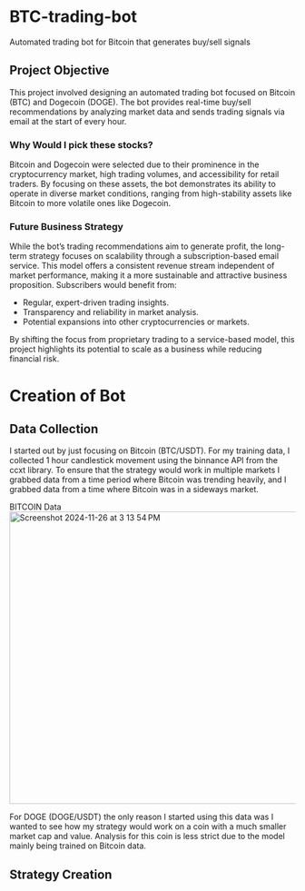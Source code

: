 # BTC-trading-bot
Automated trading bot for Bitcoin that generates buy/sell signals
## Project Objective
This project involved designing an automated trading bot focused on Bitcoin (BTC) and Dogecoin (DOGE). The bot provides real-time buy/sell recommendations by analyzing market data and sends trading signals via email at the start of every hour.
### Why Would I pick these stocks?
Bitcoin and Dogecoin were selected due to their prominence in the cryptocurrency market, high trading volumes, and accessibility for retail traders. By focusing on these assets, the bot demonstrates its ability to operate in diverse market conditions, ranging from high-stability assets like Bitcoin to more volatile ones like Dogecoin.
### Future Business Strategy
While the bot’s trading recommendations aim to generate profit, the long-term strategy focuses on scalability through a subscription-based email service. This model offers a consistent revenue stream independent of market performance, making it a more sustainable and attractive business proposition. Subscribers would benefit from:
- Regular, expert-driven trading insights.
- Transparency and reliability in market analysis.
- Potential expansions into other cryptocurrencies or markets.

By shifting the focus from proprietary trading to a service-based model, this project highlights its potential to scale as a business while reducing financial risk.

# Creation of Bot
## Data Collection
I started out by just focusing on Bitcoin (BTC/USDT). For my training data, I collected 1 hour candlestick movement using the binnance API from the ccxt library. To ensure that the strategy would work in multiple markets I grabbed data from a time period where Bitcoin was trending heavily, and I grabbed data from a time where Bitcoin was in a sideways market.

BITCOIN Data
<img width="515" alt="Screenshot 2024-11-26 at 3 13 54 PM" src="https://github.com/user-attachments/assets/fdb028c8-8d89-47d2-ad7b-381fd496a02e">


For DOGE (DOGE/USDT) the only reason I started using this data was I wanted to see how my strategy would work on a coin with a much smaller market cap and value. Analysis for this coin is less strict due to the model mainly being trained on Bitcoin data.

## Strategy Creation
